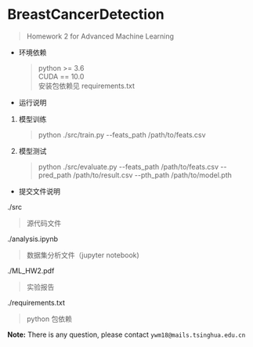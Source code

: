 # BreastCancerDetection

> Homework 2 for Advanced Machine Learning

- 环境依赖

  > python >= 3.6  
  > CUDA == 10.0  
  > 安装包依赖见 requirements.txt

- 运行说明

1. 模型训练

   > python ./src/train.py --feats_path /path/to/feats.csv

2. 模型测试
   > python ./src/evaluate.py --feats_path /path/to/feats.csv --pred_path /path/to/result.csv --pth_path /path/to/model.pth

- 提交文件说明

./src

> 源代码文件

./analysis.ipynb

> 数据集分析文件（jupyter notebook)

./ML_HW2.pdf

> 实验报告

./requirements.txt

> python 包依赖

**Note:** There is any question, please contact `ywm18@mails.tsinghua.edu.cn`
